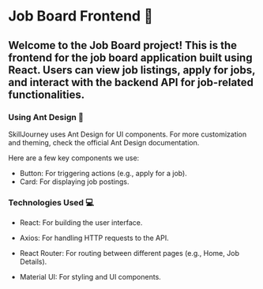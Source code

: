# Job Board Frontend 🚀


## Welcome to the Job Board project! This is the frontend for the job board application built using React. Users can view job listings, apply for jobs, and interact with the backend API for job-related functionalities.

### Using Ant Design 🎨
SkillJourney uses Ant Design for UI components. For more customization and theming, check the official Ant Design documentation.

Here are a few key components we use:

- Button: For triggering actions (e.g., apply for a job).
- Card: For displaying job postings.

### Technologies Used 💻

- React: For building the user interface.

- Axios: For handling HTTP requests to the API.

- React Router: For routing between different pages (e.g., Home, Job Details).

- Material UI: For styling and UI components.
